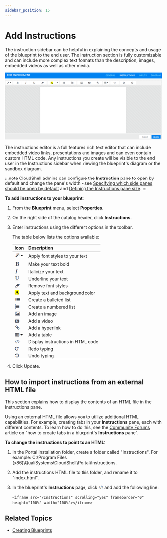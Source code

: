 ```yaml
---
sidebar_position: 15
---
```


# Add Instructions

The instruction sidebar can be helpful in explaining the concepts and usage of the blueprint to the end user. The instruction section is fully customizable and can include more complex text formats than the description, images, embedded videos as well as other media.

![](/Images/CloudShell-Portal/Lab-Management/Environments/InstructionsPane.png)

The instructions editor is a full featured rich text editor that can include embedded video links, presentations and images and can even contain custom HTML code. Any instructions you create will be visible to the end user in the Instructions sidebar when viewing the blueprint's diagram or the sandbox diagram.

 :::note
 CloudShell admins can configure the **Instruction** pane to open by default and change the pane's width - see [Specifying which side panes should be open by default](https://help.quali.com/Online%20Help/0.0/Portal/Content/Admn/Wrk-wth-Cnfg-Ky.htm#Specifyi2) and [Defining the Instructions pane size](https://help.quali.com/Online%20Help/0.0/Portal/Content/Admn/Wrk-wth-Cnfg-Ky.htm#Setting2).
 :::

**To add instructions to your blueprint**:

1. From the **Blueprint** menu, select **Properties**.
2. On the right side of the catalog header, click **Instructions**.
3. Enter instructions using the different options in the toolbar.
    
    The table below lists the options available:

    | Icon | Description |
    | --- | --- |
    | ![](/Images/CloudShell-Portal/Lab-Management/Environments/EnvInstr-Style.png) | Apply font styles to your text |
    | ![](/Images/CloudShell-Portal/Lab-Management/Environments/EnvInstr-Bold.png) | Make your text bold |
    | ![](/Images/CloudShell-Portal/Lab-Management/Environments/EnvInstr-Italic.png) | Italicize your text |
    | ![](/Images/CloudShell-Portal/Lab-Management/Environments/EnvInstrUnderline.png) | Underline your text |
    | ![](/Images/CloudShell-Portal/Lab-Management/Environments/EnvInstr-NoFont.png) | Remove font styles |
    | ![](/Images/CloudShell-Portal/Lab-Management/Environments/EnvInstr-BackgroundColor.png) | Apply text and background color |
    | ![](/Images/CloudShell-Portal/Lab-Management/Environments/EnvInstr-Bullets.png) | Create a bulleted list |
    | ![](/Images/CloudShell-Portal/Lab-Management/Environments/EnvInstr-Numbered.png) | Create a numbered list |
    | ![](/Images/CloudShell-Portal/Lab-Management/Environments/EnvInstr-Image.png) | Add an image |
    | ![](/Images/CloudShell-Portal/Lab-Management/Environments/EnvInstr-Video.png) | Add a video |
    | ![](/Images/CloudShell-Portal/Lab-Management/Environments/EnvInstr-Hyperlink.png) | Add a hyperlink |
    | ![](/Images/CloudShell-Portal/Lab-Management/Environments/EnvInstr-table.png) | Add a table |
    | ![](/Images/CloudShell-Portal/Lab-Management/Environments/EnvInstr-CodeView.png) | Display instructions in HTML code |
    | ![](/Images/CloudShell-Portal/Lab-Management/Environments/EnvInstr-Redo.png) | Redo typing |
    | ![](/Images/CloudShell-Portal/Lab-Management/Environments/EnvInstr-Undo.png) | Undo typing |
    
4. Click Update.

## How to import instructions from an external HTML file

This section explains how to display the contents of an HTML file in the Instructions pane.

Using an external HTML file allows you to utilize additional HTML capabilities. For example, creating tabs in your **Instructions** pane, each with different contents. To learn how to do this, see the [Community Forums](https://github.com/orgs/QualiSystems/discussions/categories/forums?discussions_q=sdk+category%3AForums) article on "how to create tabs in a blueprint's **Instructions** pane".

**To change the instructions to point to an HTML:**

1. In the Portal installation folder, create a folder called "Instructions". For example: C:\\Program Files (x86)\\QualiSystems\\CloudShell\\Portal\\Instructions.
2. Add the instructions HTML file to this folder, and rename it to "index.html".
3. In the blueprint's **Instructions** page, click ![](/Images/CloudShell-Portal/Lab-Management/Environments/EnvInstr-CodeView.png) and add the following line:
    
    `<iframe src="/Instructions" scrolling="yes" frameborder="0" height="100%" width="100%"></iframe>`
    

## Related Topics

- [Creating Blueprints](https://help.quali.com/Online%20Help/0.0/Portal/Content/CSP/LAB-MNG/Blprnt-Crt.htm)